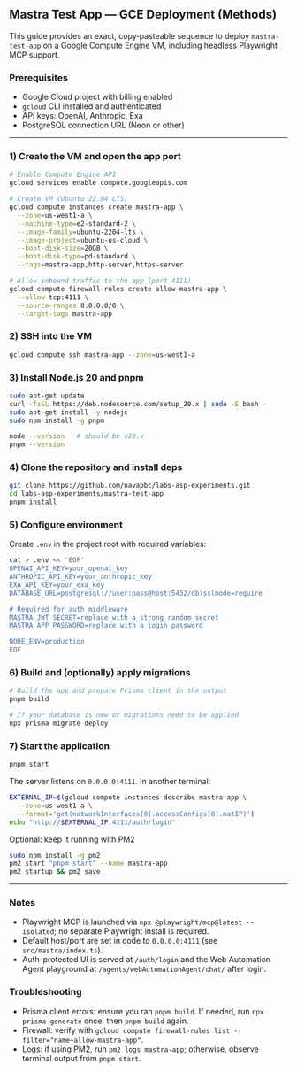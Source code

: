 ## Mastra Test App — GCE Deployment (Methods)

This guide provides an exact, copy‑pasteable sequence to deploy `mastra-test-app` on a Google Compute Engine VM, including headless Playwright MCP support.

### Prerequisites
- Google Cloud project with billing enabled
- `gcloud` CLI installed and authenticated
- API keys: OpenAI, Anthropic, Exa
- PostgreSQL connection URL (Neon or other)

---

### 1) Create the VM and open the app port
```bash
# Enable Compute Engine API
gcloud services enable compute.googleapis.com

# Create VM (Ubuntu 22.04 LTS)
gcloud compute instances create mastra-app \
  --zone=us-west1-a \
  --machine-type=e2-standard-2 \
  --image-family=ubuntu-2204-lts \
  --image-project=ubuntu-os-cloud \
  --boot-disk-size=20GB \
  --boot-disk-type=pd-standard \
  --tags=mastra-app,http-server,https-server

# Allow inbound traffic to the app (port 4111)
gcloud compute firewall-rules create allow-mastra-app \
  --allow tcp:4111 \
  --source-ranges 0.0.0.0/0 \
  --target-tags mastra-app
```

### 2) SSH into the VM
```bash
gcloud compute ssh mastra-app --zone=us-west1-a
```

### 3) Install Node.js 20 and pnpm
```bash
sudo apt-get update
curl -fsSL https://deb.nodesource.com/setup_20.x | sudo -E bash -
sudo apt-get install -y nodejs
sudo npm install -g pnpm

node --version   # should be v20.x
pnpm --version
```

### 4) Clone the repository and install deps
```bash
git clone https://github.com/navapbc/labs-asp-experiments.git
cd labs-asp-experiments/mastra-test-app
pnpm install
```

### 5) Configure environment
Create `.env` in the project root with required variables:
```bash
cat > .env << 'EOF'
OPENAI_API_KEY=your_openai_key
ANTHROPIC_API_KEY=your_anthropic_key
EXA_API_KEY=your_exa_key
DATABASE_URL=postgresql://user:pass@host:5432/db?sslmode=require

# Required for auth middleware
MASTRA_JWT_SECRET=replace_with_a_strong_random_secret
MASTRA_APP_PASSWORD=replace_with_a_login_password

NODE_ENV=production
EOF
```

### 6) Build and (optionally) apply migrations
```bash
# Build the app and prepare Prisma client in the output
pnpm build

# If your database is new or migrations need to be applied
npx prisma migrate deploy
```

### 7) Start the application
```bash
pnpm start
```

The server listens on `0.0.0.0:4111`. In another terminal:
```bash
EXTERNAL_IP=$(gcloud compute instances describe mastra-app \
  --zone=us-west1-a \
  --format='get(networkInterfaces[0].accessConfigs[0].natIP)')
echo "http://$EXTERNAL_IP:4111/auth/login"
```

Optional: keep it running with PM2
```bash
sudo npm install -g pm2
pm2 start "pnpm start" --name mastra-app
pm2 startup && pm2 save
```

---

### Notes
- Playwright MCP is launched via `npx @playwright/mcp@latest --isolated`; no separate Playwright install is required.
- Default host/port are set in code to `0.0.0.0:4111` (see `src/mastra/index.ts`).
- Auth-protected UI is served at `/auth/login` and the Web Automation Agent playground at `/agents/webAutomationAgent/chat/` after login.

### Troubleshooting
- Prisma client errors: ensure you ran `pnpm build`. If needed, run `npx prisma generate` once, then `pnpm build` again.
- Firewall: verify with `gcloud compute firewall-rules list --filter="name~allow-mastra-app"`.
- Logs: if using PM2, run `pm2 logs mastra-app`; otherwise, observe terminal output from `pnpm start`.